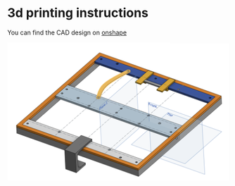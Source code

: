 # 3d printing instructions

You can find the CAD design on [onshape](https://cad.onshape.com/documents/1fb164b9232a45b9bfe1f144/w/f602144655a84cc2dfd14510/e/420bc91b571a1c704b81bb80?renderMode=0&uiState=663318d38faf3b474d3ca97a)

![Onshape screenshot](../img/onshape-design.png)
